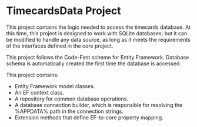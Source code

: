 ﻿# TimecardsData Project

This project contains the logic needed to access the timecards database.  At
this time, this project is designed to work with SQLite databases; but it can be
modified to handle any data source, as long as it meets the requirements of the
interfaces defined in the core project.

This project follows the Code-First scheme for Entity Framework.  Database
schema is automatically created the first time the database is accessed.

This project contains:

* Entity Framework model classes.
* An EF context class.
* A repository for common database operations.
* A database connection builder, which is responsible for resolving the
%APPDATA% path in the connection strings.
* Extension methods that define EF-to-core property mapping.

